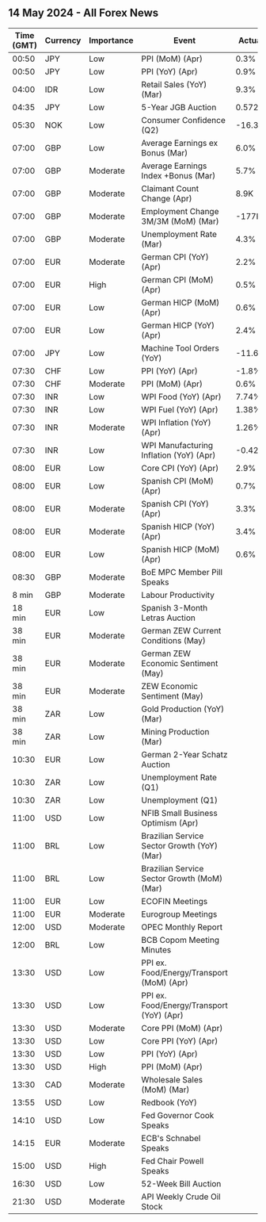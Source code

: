 ## 14 May 2024 - All Forex News

| Time (GMT) | Currency | Importance | Event | Actual | Forecast | Previous |
|------|----------|------------|-------|--------|----------|----------|
| 00:50 | JPY | Low | PPI (MoM) (Apr) | 0.3% |  | 0.2% |
| 00:50 | JPY | Low | PPI (YoY) (Apr) | 0.9% | 0.9% | 0.9% |
| 04:00 | IDR | Low | Retail Sales (YoY) (Mar) | 9.3% |  | 6.4% |
| 04:35 | JPY | Low | 5-Year JGB Auction | 0.572% |  | 0.404% |
| 05:30 | NOK | Low | Consumer Confidence (Q2) | -16.30 |  | -24.20 |
| 07:00 | GBP | Low | Average Earnings ex Bonus (Mar) | 6.0% |  | 6.0% |
| 07:00 | GBP | Moderate | Average Earnings Index +Bonus (Mar) | 5.7% | 5.3% | 5.7% |
| 07:00 | GBP | Moderate | Claimant Count Change (Apr) | 8.9K | 13.9K | -2.4K |
| 07:00 | GBP | Moderate | Employment Change 3M/3M (MoM) (Mar) | -177K | -215K | -156K |
| 07:00 | GBP | Moderate | Unemployment Rate (Mar) | 4.3% | 4.3% | 4.2% |
| 07:00 | EUR | Moderate | German CPI (YoY) (Apr) | 2.2% | 2.2% | 2.2% |
| 07:00 | EUR | High | German CPI (MoM) (Apr) | 0.5% | 0.5% | 0.4% |
| 07:00 | EUR | Low | German HICP (MoM) (Apr) | 0.6% | 0.6% | 0.6% |
| 07:00 | EUR | Low | German HICP (YoY) (Apr) | 2.4% | 2.4% | 2.3% |
| 07:00 | JPY | Low | Machine Tool Orders (YoY) | -11.6% |  | -8.5% |
| 07:30 | CHF | Low | PPI (YoY) (Apr) | -1.8% |  | -2.1% |
| 07:30 | CHF | Moderate | PPI (MoM) (Apr) | 0.6% | 0.2% | 0.1% |
| 07:30 | INR | Low | WPI Food (YoY) (Apr) | 7.74% |  | 6.88% |
| 07:30 | INR | Low | WPI Fuel (YoY) (Apr) | 1.38% |  | -0.77% |
| 07:30 | INR | Moderate | WPI Inflation (YoY) (Apr) | 1.26% | 1.00% | 0.53% |
| 07:30 | INR | Low | WPI Manufacturing Inflation (YoY) (Apr) | -0.42% |  | -0.85% |
| 08:00 | EUR | Low | Core CPI (YoY) (Apr) | 2.9% | 2.9% | 3.3% |
| 08:00 | EUR | Low | Spanish CPI (MoM) (Apr) | 0.7% | 0.7% | 0.8% |
| 08:00 | EUR | Moderate | Spanish CPI (YoY) (Apr) | 3.3% | 3.3% | 3.2% |
| 08:00 | EUR | Moderate | Spanish HICP (YoY) (Apr) | 3.4% | 3.4% | 3.3% |
| 08:00 | EUR | Low | Spanish HICP (MoM) (Apr) | 0.6% | 0.6% | 1.4% |
| 08:30 | GBP | Moderate | BoE MPC Member Pill Speaks |  |  |  |
| 8 min | GBP | Moderate | Labour Productivity |  | -1.0% | 0.7% |
| 18 min | EUR | Low | Spanish 3-Month Letras Auction |  |  | 3.597% |
| 38 min | EUR | Moderate | German ZEW Current Conditions (May) |  | -75.0 | -79.2 |
| 38 min | EUR | Moderate | German ZEW Economic Sentiment (May) |  | 44.9 | 42.9 |
| 38 min | EUR | Moderate | ZEW Economic Sentiment (May) |  | 46.1 | 43.9 |
| 38 min | ZAR | Low | Gold Production (YoY) (Mar) |  |  | -3.6% |
| 38 min | ZAR | Low | Mining Production (Mar) |  |  | 9.9% |
| 10:30 | EUR | Low | German 2-Year Schatz Auction |  |  | 2.910% |
| 10:30 | ZAR | Low | Unemployment Rate (Q1) |  |  | 32.10% |
| 10:30 | ZAR | Low | Unemployment (Q1) |  |  | 7.895M |
| 11:00 | USD | Low | NFIB Small Business Optimism (Apr) |  | 88.1 | 88.5 |
| 11:00 | BRL | Low | Brazilian Service Sector Growth (YoY) (Mar) |  |  | 2.5% |
| 11:00 | BRL | Low | Brazilian Service Sector Growth (MoM) (Mar) |  |  | -0.9% |
| 11:00 | EUR | Low | ECOFIN Meetings |  |  |  |
| 11:00 | EUR | Moderate | Eurogroup Meetings |  |  |  |
| 12:00 | USD | Moderate | OPEC Monthly Report |  |  |  |
| 12:00 | BRL | Low | BCB Copom Meeting Minutes |  |  |  |
| 13:30 | USD | Low | PPI ex. Food/Energy/Transport (MoM) (Apr) |  |  | 0.2% |
| 13:30 | USD | Low | PPI ex. Food/Energy/Transport (YoY) (Apr) |  |  | 2.8% |
| 13:30 | USD | Moderate | Core PPI (MoM) (Apr) |  | 0.2% | 0.2% |
| 13:30 | USD | Low | Core PPI (YoY) (Apr) |  | 2.4% | 2.4% |
| 13:30 | USD | Low | PPI (YoY) (Apr) |  | 2.2% | 2.1% |
| 13:30 | USD | High | PPI (MoM) (Apr) |  | 0.3% | 0.2% |
| 13:30 | CAD | Moderate | Wholesale Sales (MoM) (Mar) |  | -0.9% | 0.0% |
| 13:55 | USD | Low | Redbook (YoY) |  |  | 6.0% |
| 14:10 | USD | Low | Fed Governor Cook Speaks |  |  |  |
| 14:15 | EUR | Moderate | ECB's Schnabel Speaks |  |  |  |
| 15:00 | USD | High | Fed Chair Powell Speaks |  |  |  |
| 16:30 | USD | Low | 52-Week Bill Auction |  |  | 4.915% |
| 21:30 | USD | Moderate | API Weekly Crude Oil Stock |  | 1.000M | 0.509M |
